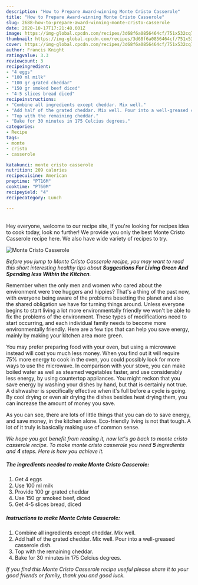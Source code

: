 ```yaml
---
description: "How to Prepare Award-winning Monte Cristo Casserole"
title: "How to Prepare Award-winning Monte Cristo Casserole"
slug: 2688-how-to-prepare-award-winning-monte-cristo-casserole
date: 2020-10-17T17:21:48.601Z
image: https://img-global.cpcdn.com/recipes/3d68f6a0856464cf/751x532cq70/monte-cristo-casserole-recipe-main-photo.jpg
thumbnail: https://img-global.cpcdn.com/recipes/3d68f6a0856464cf/751x532cq70/monte-cristo-casserole-recipe-main-photo.jpg
cover: https://img-global.cpcdn.com/recipes/3d68f6a0856464cf/751x532cq70/monte-cristo-casserole-recipe-main-photo.jpg
author: Francis Knight
ratingvalue: 3.3
reviewcount: 3
recipeingredient:
- "4 eggs"
- "100 ml milk"
- "100 gr grated cheddar"
- "150 gr smoked beef diced"
- "4-5 slices bread diced"
recipeinstructions:
- "Combine all ingredients except cheddar. Mix well."
- "Add half of the grated cheddar. Mix well. Pour into a well-greased casserole dish."
- "Top with the remaining cheddar."
- "Bake for 30 minutes in 175 Celcius degrees."
categories:
- Recipe
tags:
- monte
- cristo
- casserole

katakunci: monte cristo casserole 
nutrition: 209 calories
recipecuisine: American
preptime: "PT16M"
cooktime: "PT60M"
recipeyield: "4"
recipecategory: Lunch

---
```

<br>
Hey everyone, welcome to our recipe site, If you're looking for recipes idea to cook today, look no further! We provide you only the best Monte Cristo Casserole recipe here. We also have wide variety of recipes to try.
<br>


![Monte Cristo Casserole](https://img-global.cpcdn.com/recipes/3d68f6a0856464cf/751x532cq70/monte-cristo-casserole-recipe-main-photo.jpg)

<i>Before you jump to Monte Cristo Casserole recipe, you may want to read this short interesting healthy tips about 
<strong>Suggestions For Living Green And Spending less Within the Kitchen</strong>.</i>
</br>

Remember when the only men and women who cared about the environment were tree huggers and hippies? That's a thing of the past now, with everyone being aware of the problems besetting the planet and also the shared obligation we have for turning things around. Unless everyone begins to start living a lot more environmentally friendly we won't be able to fix the problems of the environment. These types of modifications need to start occurring, and each individual family needs to become more environmentally friendly. Here are a few tips that can help you save energy, mainly by making your kitchen area more green.

You may prefer preparing food with your oven, but using a microwave instead will cost you much less money. When you find out it will require 75% more energy to cook in the oven, you could possibly look for more ways to use the microwave. In comparison with your stove, you can make boiled water as well as steamed vegetables faster, and use considerably less energy, by using countertop appliances. You might reckon that you save energy by washing your dishes by hand, but that is certainly not true. A dishwasher is specifically effective when it's full before a cycle is going. By cool drying or even air drying the dishes besides heat drying them, you can increase the amount of money you save.

As you can see, there are lots of little things that you can do to save energy, and save money, in the kitchen alone. Eco-friendly living is not that tough. A lot of it truly is basically making use of common sense.


<i>We hope you got benefit from reading it, now let's go back to monte cristo casserole recipe. To make monte cristo casserole you need <strong>5</strong> ingredients and <strong>4</strong> steps. Here is how you achieve it.
</i>

##### The ingredients needed to make Monte Cristo Casserole:

1. Get 4 eggs
1. Use 100 ml milk
1. Provide 100 gr grated cheddar
1. Use 150 gr smoked beef, diced
1. Get 4-5 slices bread, diced


##### Instructions to make Monte Cristo Casserole:

1. Combine all ingredients except cheddar. Mix well.
1. Add half of the grated cheddar. Mix well. Pour into a well-greased casserole dish.
1. Top with the remaining cheddar.
1. Bake for 30 minutes in 175 Celcius degrees.


<i>If you find this Monte Cristo Casserole recipe useful please share it to your good friends or family, thank you and good luck.</i>

